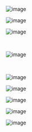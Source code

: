 
![image](https://github.com/user-attachments/assets/5fcf8e79-89d9-4bbe-ba03-370fab191ebf)

![image](https://github.com/user-attachments/assets/2df1a440-29bd-4e49-b974-86713b0d73bc)

![image](https://github.com/user-attachments/assets/ccbdc268-5230-44bb-867d-3cf97521d405)

<br>

![image](https://github.com/user-attachments/assets/fff2d058-5ed2-48e5-b985-ef6e8a7f5689)

<br>

![image](https://github.com/user-attachments/assets/c6b29434-3db9-4c6b-af52-b897bf82d9eb)



![image](https://github.com/user-attachments/assets/f340c1f0-b92e-46ad-89f5-02266fabb2d6)


![image](https://github.com/user-attachments/assets/257e2084-e615-4a21-b205-999cadce119c)

![image](https://github.com/user-attachments/assets/0d40c367-f8b0-4205-ac2f-47160678d81d)


![image](https://github.com/user-attachments/assets/c305ad33-6bb9-4d36-841e-c7b968f35044)

